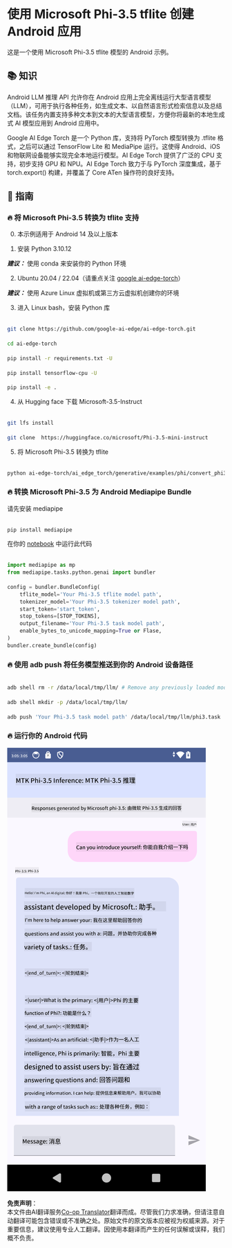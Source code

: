 <!--
CO_OP_TRANSLATOR_METADATA:
{
  "original_hash": "c4fe7f589d179be96a5577b0b8cba6aa",
  "translation_date": "2025-05-07T14:07:46+00:00",
  "source_file": "md/02.Application/01.TextAndChat/Phi3/UsingPhi35TFLiteCreateAndroidApp.md",
  "language_code": "zh"
}
-->
# **使用 Microsoft Phi-3.5 tflite 创建 Android 应用**

这是一个使用 Microsoft Phi-3.5 tflite 模型的 Android 示例。

## **📚 知识**

Android LLM 推理 API 允许你在 Android 应用上完全离线运行大型语言模型（LLM），可用于执行各种任务，如生成文本、以自然语言形式检索信息以及总结文档。该任务内置支持多种文本到文本的大型语言模型，方便你将最新的本地生成式 AI 模型应用到 Android 应用中。

Google AI Edge Torch 是一个 Python 库，支持将 PyTorch 模型转换为 .tflite 格式，之后可以通过 TensorFlow Lite 和 MediaPipe 运行。这使得 Android、iOS 和物联网设备能够实现完全本地运行模型。AI Edge Torch 提供了广泛的 CPU 支持，初步支持 GPU 和 NPU。AI Edge Torch 致力于与 PyTorch 深度集成，基于 torch.export() 构建，并覆盖了 Core ATen 操作符的良好支持。

## **🪬 指南**

### **🔥 将 Microsoft Phi-3.5 转换为 tflite 支持**

0. 本示例适用于 Android 14 及以上版本

1. 安装 Python 3.10.12

***建议：*** 使用 conda 来安装你的 Python 环境

2. Ubuntu 20.04 / 22.04（请重点关注 [google ai-edge-torch](https://github.com/google-ai-edge/ai-edge-torch)）

***建议：*** 使用 Azure Linux 虚拟机或第三方云虚拟机创建你的环境

3. 进入 Linux bash，安装 Python 库

```bash

git clone https://github.com/google-ai-edge/ai-edge-torch.git

cd ai-edge-torch

pip install -r requirements.txt -U 

pip install tensorflow-cpu -U

pip install -e .

```

4. 从 Hugging face 下载 Microsoft-3.5-Instruct

```bash

git lfs install

git clone  https://huggingface.co/microsoft/Phi-3.5-mini-instruct

```

5. 将 Microsoft Phi-3.5 转换为 tflite

```bash

python ai-edge-torch/ai_edge_torch/generative/examples/phi/convert_phi3_to_tflite.py --checkpoint_path  Your Microsoft Phi-3.5-mini-instruct path --tflite_path Your Microsoft Phi-3.5-mini-instruct tflite path  --prefill_seq_len 1024 --kv_cache_max_len 1280 --quantize True

```


### **🔥 转换 Microsoft Phi-3.5 为 Android Mediapipe Bundle**

请先安装 mediapipe

```bash

pip install mediapipe

```

在你的 [notebook](../../../../../../code/09.UpdateSamples/Aug/Android/convert/convert_phi.ipynb) 中运行此代码

```python

import mediapipe as mp
from mediapipe.tasks.python.genai import bundler

config = bundler.BundleConfig(
    tflite_model='Your Phi-3.5 tflite model path',
    tokenizer_model='Your Phi-3.5 tokenizer model path',
    start_token='start_token',
    stop_tokens=[STOP_TOKENS],
    output_filename='Your Phi-3.5 task model path',
    enable_bytes_to_unicode_mapping=True or Flase,
)
bundler.create_bundle(config)

```


### **🔥 使用 adb push 将任务模型推送到你的 Android 设备路径**

```bash

adb shell rm -r /data/local/tmp/llm/ # Remove any previously loaded models

adb shell mkdir -p /data/local/tmp/llm/

adb push 'Your Phi-3.5 task model path' /data/local/tmp/llm/phi3.task

```

### **🔥 运行你的 Android 代码**

![demo](../../../../../../translated_images/demo.06d5a4246f057d1be99ffad0cbf22f4ac0c41530774d51ff903cfaa1d3cd3c8e.zh.png)

**免责声明**：  
本文件由AI翻译服务[Co-op Translator](https://github.com/Azure/co-op-translator)翻译而成。尽管我们力求准确，但请注意自动翻译可能包含错误或不准确之处。原始文件的原文版本应被视为权威来源。对于重要信息，建议使用专业人工翻译。因使用本翻译而产生的任何误解或误释，我们概不负责。